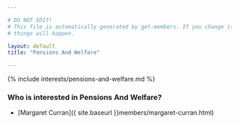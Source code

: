 ```yaml
---

# DO NOT EDIT!
# This file is automatically generated by get-members. If you change it, bad
# things will happen.

layout: default
title: "Pensions And Welfare"

---
```


{% include interests/pensions-and-welfare.md %}

### Who is interested in Pensions And Welfare?


* [Margaret Curran]({ site.baseurl }}members/margaret-curran.html)
